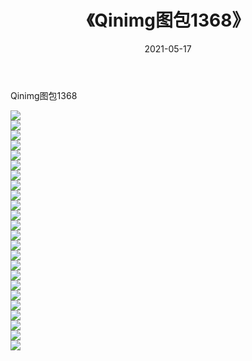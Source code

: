 ﻿---
layout: post
title:  《Qinimg图包1368》
date:   2021-05-17
img: http://imgx.orgx.ga/Qinimg图包/Qinimg图包1368/000.jpg
categories: [美女, 清纯, 唯美]
---

Qinimg图包1368

 ![](http://imgx.orgx.ga/Qinimg图包/Qinimg图包1368/001.jpg) <br>![](http://imgx.orgx.ga/Qinimg图包/Qinimg图包1368/002.jpg) <br>![](http://imgx.orgx.ga/Qinimg图包/Qinimg图包1368/003.jpg) <br>![](http://imgx.orgx.ga/Qinimg图包/Qinimg图包1368/004.jpg) <br>![](http://imgx.orgx.ga/Qinimg图包/Qinimg图包1368/005.jpg) <br>![](http://imgx.orgx.ga/Qinimg图包/Qinimg图包1368/006.jpg) <br>![](http://imgx.orgx.ga/Qinimg图包/Qinimg图包1368/007.jpg) <br>![](http://imgx.orgx.ga/Qinimg图包/Qinimg图包1368/008.jpg) <br>![](http://imgx.orgx.ga/Qinimg图包/Qinimg图包1368/009.jpg) <br>![](http://imgx.orgx.ga/Qinimg图包/Qinimg图包1368/010.jpg) <br>![](http://imgx.orgx.ga/Qinimg图包/Qinimg图包1368/011.jpg) <br>![](http://imgx.orgx.ga/Qinimg图包/Qinimg图包1368/012.jpg) <br>![](http://imgx.orgx.ga/Qinimg图包/Qinimg图包1368/013.jpg) <br>![](http://imgx.orgx.ga/Qinimg图包/Qinimg图包1368/014.jpg) <br>![](http://imgx.orgx.ga/Qinimg图包/Qinimg图包1368/015.jpg) <br>![](http://imgx.orgx.ga/Qinimg图包/Qinimg图包1368/016.jpg) <br>![](http://imgx.orgx.ga/Qinimg图包/Qinimg图包1368/017.jpg) <br>![](http://imgx.orgx.ga/Qinimg图包/Qinimg图包1368/018.jpg) <br>![](http://imgx.orgx.ga/Qinimg图包/Qinimg图包1368/019.jpg) <br>![](http://imgx.orgx.ga/Qinimg图包/Qinimg图包1368/020.jpg) <br>![](http://imgx.orgx.ga/Qinimg图包/Qinimg图包1368/021.jpg) <br>![](http://imgx.orgx.ga/Qinimg图包/Qinimg图包1368/022.jpg) <br>![](http://imgx.orgx.ga/Qinimg图包/Qinimg图包1368/023.jpg) <br>![](http://imgx.orgx.ga/Qinimg图包/Qinimg图包1368/024.jpg) <br>